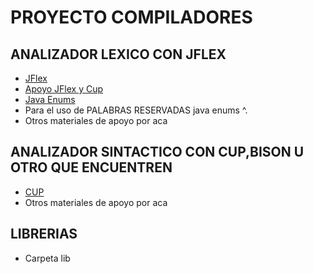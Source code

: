 # PROYECTO COMPILADORES


## ANALIZADOR LEXICO CON JFLEX
-   [JFlex](https://jflex.de) 
-   [Apoyo JFlex y Cup](https://docplayer.es/25036146-Integracion-de-jflex-y-cup-analizadores-lexico-y-sintactico.html)
-   [Java Enums ](https://www.w3schools.com/java/java_enums.asp)
-   Para el uso de PALABRAS RESERVADAS java enums ^.
-   Otros materiales de apoyo por aca
## ANALIZADOR SINTACTICO CON CUP,BISON U OTRO QUE ENCUENTREN

 -   [CUP](http://www2.cs.tum.edu/projects/cup/install.php) 
 -   Otros materiales de apoyo por aca
## LIBRERIAS
 -   Carpeta lib
